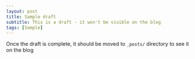 ```yaml
---
layout: post
title: Sample draft
subtitle: This is a draft - it won't be visible on the blog
tags: [Sample]
---
```


Once the draft is complete, it should be moved to `_posts/` directory to see it on the blog
